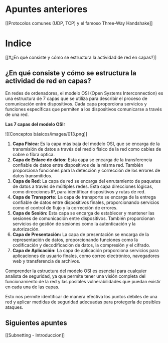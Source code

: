 
# Apuntes anteriores
[[Protocolos comunes (UDP, TCP) y el famoso Three-Way Handshake]]

# Indice

[[#¿En qué consiste y cómo se estructura la actividad de red en capas?]]
## **¿En qué consiste y cómo se estructura la actividad de red en capas?**

En redes de ordenadores, el modelo OSI (Open Systems Interconnection) es una estructura de 7 capas que se utiliza para describir el proceso de comunicación entre dispositivos. Cada capa proporciona servicios y funciones específicas que permiten a los dispositivos comunicarse a través de una red.

**Las 7 capas del modelo OSI:**

![[Conceptos básicos/images/013.png]]

1. **Capa Fisica:**
	Es la capa más baja del modelo OSI, que se encarga de la transmisión de datos a través del medio físico de la red como cables de cobre o fíbra optica.
2. **Capa de Enlace de datos:**
	Esta capa se encarga de la transferencia confiable de datos entre dispositivos de la misma red. También proporciona funciones para la detección y corrección de los errores de datos transmitidos. 
3. **Capa de Red:**
	La capa de red se encarga del enrutamiento de paquetes de datos a través de múltiples redes. Esta capa direcciones lógicas, como direcciones IP, para identificar dispositivos y rutas de red.
4. **Capa de Transporte:**
	La capa de transporte se encarga de la entrega confiable de datos entre dispositivos finales, proporcionando servicios como el control de flujo y la corrección de errores.
5. **Capa de Sesión:**
	Esta capa se encarga de establecer y mantener las sesiones de comunicación entre dispositivos. También proporcionan servicios de gestión de sesiones como la autenticación y la autorización.
6. **Capa de Presentación:**
	La capa de presentación se encarga de la representación de datos, proporcionando funciones como la codificación y decodificación de datos, la compresión y el cifrado.
7. **Capa de Aplicación:**
	La capa de aplicación proporciona servicios para aplicaciones de usuario finales, como correo electrónico, navegadores web y transferencia de archivos.

Comprender la estructura del modelo OSI es esencial para cualquier analista de seguridad, ya que permite tener una visión completa del funcionamiento de la red y las posibles vulnerabilidades que puedan existir en cada una de las capas.

Esto nos permite identificar de manera efectiva los puntos débiles de una red y aplicar medidas de seguridad adecuadas para protegerla de posibles ataques.

## **Siguientes apuntes**

[[Subnetting - Introduccion]]
